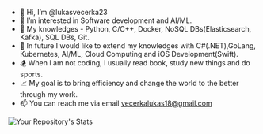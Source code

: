 - 👋 Hi, I’m @lukasvecerka23
- 👀 I’m interested in Software development and AI/ML.
- 🌱 My knowledges - Python, C/C++, Docker, NoSQL DBs(Elasticsearch, Kafka), SQL DBs, Git.
- 📖 In future I would like to extend my knowledges with C#(.NET),GoLang, Kubernetes, AI/ML, Cloud Computing and iOS Development(Swift).
- 🏂 When I am not coding, I usually read book, study new things and do sports.
- 📈 My goal is to bring efficiency and change the world to the better through my work.
- 📫 You can reach me via email vecerkalukas18@gmail.com

<!---
lukasvecerka23/lukasvecerka23 is a ✨ special ✨ repository because its `README.md` (this file) appears on your GitHub profile.
You can click the Preview link to take a look at your changes.
--->

![Your Repository's Stats](https://github-readme-stats.vercel.app/api?username=lukasvecerka23&show_icons=true&theme=radical)
